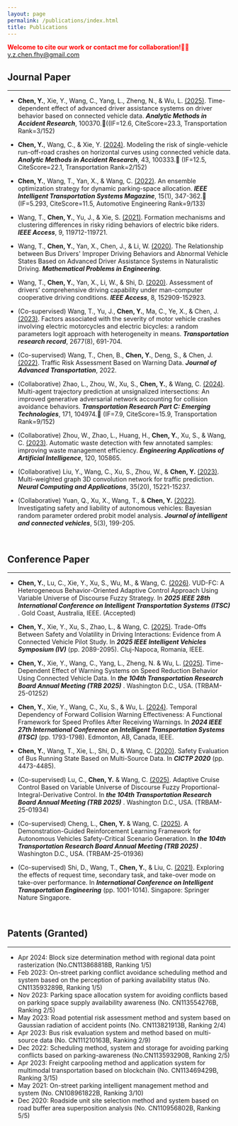 ```yaml
---
layout: page
permalink: /publications/index.html
title: Publications
---
```

<span style="color:red">**Welcome to cite our work or contact me for collaboration!**🎉🎉 
<span style="color:blue">y.z.chen.fhy@gmail.com</span></span>

## Journal Paper
---
- **Chen, Y.**, Xie, Y., Wang, C., Yang, L., Zheng, N., & Wu, L. [(2025)](https://doi.org/10.1016/j.amar.2025.100370). Time-dependent effect of advanced driver assistance systems on driver behavior based on connected vehicle data. **_Analytic Methods in Accident Research_**, 100370.🎉((IF=12.6, CiteScore=23.3, Transportation Rank=3/152)
- **Chen, Y.**, Wang, C., & Xie, Y. [(2024)](https://doi.org/10.1016/j.amar.2024.100333). Modeling the risk of single-vehicle run-off-road crashes on horizontal curves using connected vehicle data. **_Analytic Methods in Accident Research_**, 43, 100333.🎉 (IF=12.5, CiteScore=22.1, Transportation Rank=2/152)
- **Chen, Y.**, Wang, T., Yan, X., & Wang, C. [(2022)](https://doi.org/10.1109/MITS.2022.3163506). An ensemble optimization strategy for dynamic parking-space allocation. **_IEEE Intelligent Transportation Systems Magazine_**, 15(1), 347-362.🎉 (IF=5.293, CiteScore=11.5, Automotive Engineering Rank=9/133)
- Wang, T., **Chen, Y.**, Yu, J., & Xie, S. [(2021)](https://doi.org/10.1109/ACCESS.2021.3108039). Formation mechanisms and clustering differences in risky riding behaviors of electric bike riders. **_IEEE Access_**, 9, 119712-119721.
- Wang, T., **Chen, Y.**, Yan, X., Chen, J., & Li, W. [(2020)](https://doi.org/10.1155/2020/9743504). The Relationship between Bus Drivers' Improper Driving Behaviors and Abnormal Vehicle States Based on Advanced Driver Assistance Systems in Naturalistic Driving. **_Mathematical Problems in Engineering_**.
- Wang, T., **Chen, Y.**, Yan, X., Li, W., & Shi, D. [(2020)](https://doi.org/10.1109/ACCESS.2020.3016834). Assessment of drivers’ comprehensive driving capability under man-computer cooperative driving conditions. **_IEEE Access_**, 8, 152909-152923.

- (Co-supervised) Wang, T., Yu, J., **Chen, Y.**, Ma, C., Ye, X., & Chen, J. [(2023)](https://doi.org/10.1177/03611981231157716). Factors associated with the severity of motor vehicle crashes involving electric motorcycles and electric bicycles: a random parameters logit approach with heterogeneity in means. **_Transportation research record_**, 2677(8), 691-704.
- (Co-supervised) Wang, T., Chen, B., **Chen, Y.**, Deng, S., & Chen, J. [(2022)](https://doi.org/10.1155/2022/1191239). Traffic Risk Assessment Based on Warning Data. **_Journal of Advanced Transportation_**, 2022.

- (Collaborative) Zhao, L., Zhou, W., Xu, S., **Chen, Y.**, & Wang, C. [(2024)](https://doi.org/10.1016/j.trc.2024.104974). Multi-agent trajectory prediction at unsignalized intersections: An improved generative adversarial network accounting for collision avoidance behaviors. **_Transportation Research Part C: Emerging Technologies_**, 171, 104974.🎉 (IF=7.9, CiteScore=15.9, Transportation Rank=9/152)
- (Collaborative) Zhou, W., Zhao, L., Huang, H., **Chen, Y.**, Xu, S., & Wang, C. [(2023)](https://doi.org/10.1016/j.engappai.2023.105865). Automatic waste detection with few annotated samples: improving waste management efficiency. **_Engineering Applications of Artificial Intelligence_**, 120, 105865.
- (Collaborative) Liu, Y., Wang, C., Xu, S., Zhou, W., & **Chen, Y.** [(2023)](https://doi.org/10.1007/s00521-023-08519-8). Multi-weighted graph 3D convolution network for traffic prediction. **_Neural Computing and Applications_**, 35(20), 15221-15237.
- (Collaborative) Yuan, Q., Xu, X., Wang, T., & **Chen, Y.** [(2022)](https://doi.org/10.1108/JICV-04-2022-0012). Investigating safety and liability of autonomous vehicles: Bayesian random parameter ordered probit model analysis. **_Journal of intelligent and connected vehicles_**, 5(3), 199-205.

 <br>

## Conference Paper
---
- **Chen, Y.**, Lu, C., Xie, Y., Xu, S., Wu, M., & Wang, C. [(2026)](https://its.papercept.net/conferences/scripts/abstract.pl?ConfID=91&Number=829). VUD-FC: A Heterogeneous Behavior-Oriented Adaptive Control Approach Using Variable Universe of Discourse Fuzzy Strategy. In **_2025 IEEE 28th International Conference on Intelligent Transportation Systems (ITSC)_** . Gold Coast, Australia, IEEE. (Accepted)
- **Chen, Y.**, Xie, Y., Xu, S., Zhao, L., & Wang, C. [(2025)](https://doi.org/10.1109/IV64158.2025.11097600). Trade-Offs Between Safety and Volatility in Driving Interactions: Evidence from A Connected Vehicle Pilot Study. In **_2025 IEEE Intelligent Vehicles Symposium (IV)_** (pp. 2089-2095). Cluj-Napoca, Romania, IEEE.
- **Chen, Y.**, Xie, Y., Wang, C., Yang, L., Zheng, N. & Wu, L. [(2025)](https://annualmeeting.mytrb.org/OnlineProgramArchive/Details/23085). Time-Dependent Effect of Warning Systems on Speed Reduction Behavior Using Connected Vehicle Data. In **_the 104th Transportation Research Board Annual Meeting (TRB 2025)_** . Washington D.C., USA. (TRBAM-25-01252)
- **Chen, Y.**, Xie, Y., Wang, C., Xu, S., & Wu, L. [(2024)](https://doi.org/10.1109/ITSC58415.2024.10919910). Temporal Dependency of Forward Collision Warning Effectiveness: A Functional Framework for Speed Profiles After Receiving Warnings. In **_2024 IEEE 27th International Conference on Intelligent Transportation Systems (ITSC)_** (pp. 1793-1798). Edmonton, AB, Canada, IEEE.
- **Chen, Y.**, Wang, T., Xie, L., Shi, D., & Wang, C. [(2020)](https://ascelibrary.org/doi/abs/10.1061/9780784483053.372). Safety Evaluation of Bus Running State Based on Multi-Source Data. In **_CICTP 2020_** (pp. 4473-4485).

-  (Co-supervised) Lu, C., **Chen, Y.** & Wang, C. [(2025)](https://annualmeeting.mytrb.org/OnlineProgramArchive/Details/22800). Adaptive Cruise Control Based on Variable Universe of Discourse Fuzzy Proportional-Integral-Derivative Control. In **_the 104th Transportation Research Board Annual Meeting (TRB 2025)_** . Washington D.C., USA. (TRBAM-25-01934)
-  (Co-supervised) Cheng, L., **Chen, Y.** & Wang, C. [(2025)](https://annualmeeting.mytrb.org/OnlineProgramArchive/Details/22800). A Demonstration-Guided Reinforcement Learning Framework for Autonomous Vehicles Safety-Critical Scenario Generation. In **_the 104th Transportation Research Board Annual Meeting (TRB 2025)_** . Washington D.C., USA. (TRBAM-25-01936)
-  (Co-supervised) Shi, D., Wang, T., **Chen, Y.**, & Liu, C. [(2021)](https://doi.org/10.1007/978-981-19-2259-6_88). Exploring the effects of request time, secondary task, and take-over mode on take-over performance. In **_International Conference on Intelligent Transportation Engineering_** (pp. 1001-1014). Singapore: Springer Nature Singapore.


<br>

## Patents (Granted)
---
- Apr 2024: Block size determination method with regional data point rasterization (No.CN113868818B, Ranking 1/5)
- Feb 2023: On-street parking conflict avoidance scheduling method and system based on the perception of parking availability status (No. CN113593289B, Ranking 1/5)
- Nov 2023: Parking space allocation system for avoiding conflicts based on parking space supply availability awareness (No. CN113554276B, Ranking 2/5)
- May 2023: Road potential risk assessment method and system based on Gaussian radiation of accident points (No. CN113821913B, Ranking 2/4)
- Apr 2023: Bus risk evaluation system and method based on multi-source data (No. CN111210163B, Ranking 2/9)
- Dec 2022: Scheduling method, system and storage for avoiding parking conflicts based on parking-awareness (No.CN113593290B, Ranking 2/5)
- Apr 2023: Freight carpooling method and application system for multimodal transportation based on blockchain (No. CN113469429B, Ranking 3/15)
- May 2021: On-street parking intelligent management method and system (No. CN108961822B, Ranking 3/10)
- Dec 2020: Roadside unit site selection method and system based on road buffer area superposition analysis (No. CN110956802B, Ranking 5/5)

<br>


